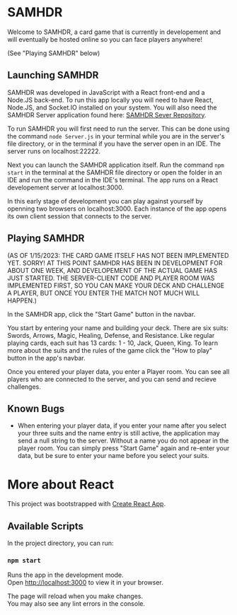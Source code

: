 # SAMHDR

Welcome to SAMHDR, a card game that is currently in developement and will eventually be hosted online so you can face players anywhere!

(See "Playing SAMHDR" below)

## Launching SAMHDR

SAMHDR was developed in JavaScript with a React front-end and a Node.JS back-end. To run this app locally you will need to have React, Node.JS, and Socket.IO installed on your system. You will also need the SAMHDR Server application found here: [SAMHDR Sever Repository](https://github.com/chrisdemonte/Samhdr-Server).

To run SAMHDR you will first need to run the server. This can be done using the command `node Server.js` in your terminal while you are in the server's file directory, or in the terminal if you have the server open in an IDE. The server runs on localhost:22222.

Next you can launch the SAMHDR application itself. Run the command `npm start` in the terminal at the SAMHDR file directory or open the folder in an IDE and run the command in the IDE's terminal. The app runs on a React developement server at localhost:3000.

In this early stage of development you can play against yourself by openning two browsers on localhost:3000. Each instance of the app opens its own client session that connects to the server.

## Playing SAMHDR

(AS OF 1/15/2023: THE CARD GAME ITSELF HAS NOT BEEN IMPLEMENTED YET. SORRY! AT THIS POINT SAMHDR HAS BEEN IN DEVELOPMENT FOR ABOUT ONE WEEK, AND DEVELOPEMENT OF THE ACTUAL GAME HAS JUST STARTED. THE SERVER-CLIENT CODE AND PLAYER ROOM WAS IMPLEMENTED FIRST, SO YOU CAN MAKE YOUR DECK AND CHALLENGE A PLAYER, BUT ONCE YOU ENTER THE MATCH NOT MUCH WILL HAPPEN.)

In the SAMHDR app, click the "Start Game" button in the navbar. 

You start by entering your name and building your deck. There are six suits: Swords, Arrows, Magic, Healing, Defense, and Resistance. Like regular playing cards, each suit has 13 cards: 1 - 10, Jack, Queen, King. To learn more about the suits and the rules of the game click the "How to play" button in the app's navbar. 

Once you entered your player data, you enter a Player room. You can see all players who are connected to the server, and you can send and recieve challenges.

## Known Bugs

- When entering your player data, if you enter your name after you select your three suits and the name entry is still active, the application may send a null string to the server. Without a name you do not appear in the player room. You can simply press "Start Game" again and re-enter your data, but be sure to enter your name before you select your suits. 

# More about React

This project was bootstrapped with [Create React App](https://github.com/facebook/create-react-app).

## Available Scripts

In the project directory, you can run:

### `npm start`

Runs the app in the development mode.\
Open [http://localhost:3000](http://localhost:3000) to view it in your browser.

The page will reload when you make changes.\
You may also see any lint errors in the console.

